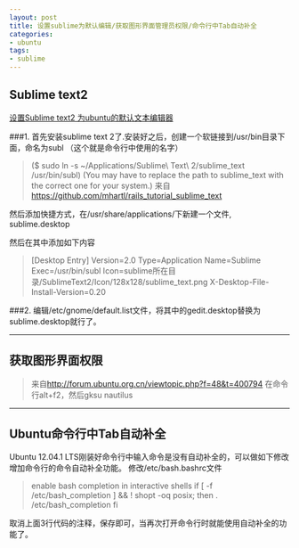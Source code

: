 ```yaml
---
layout: post
title: 设置sublime为默认编辑/获取图形界面管理员权限/命令行中Tab自动补全
categories:
- ubuntu
tags:
- sublime
---
```

## Sublime text2 
[设置Sublime text2 为ubuntu的默认文本编辑器](http://www.thuai.com/archives/187)

###1. 首先安装sublime text 2了.安装好之后，创建一个软链接到/usr/bin目录下面，命名为subl （这个就是命令行中使用的名字）

> ($ sudo ln -s ~/Applications/Sublime\ Text\ 2/sublime_text /usr/bin/subl)
 (You may have to replace the path to sublime_text with the correct one for your system.)
 来自<https://github.com/mhartl/rails_tutorial_sublime_text>


然后添加快捷方式，在/usr/share/applications/下新建一个文件, sublime.desktop

然后在其中添加如下内容
> [Desktop Entry]
> Version=2.0
> Type=Application
> Name=Sublime
> Exec=/usr/bin/subl
> Icon=sublime所在目录/SublimeText2/Icon/128x128/sublime_text.png
> X-Desktop-File-Install-Version=0.20

###2. 编辑/etc/gnome/default.list文件，将其中的gedit.desktop替换为sublime.desktop就行了。



***

## 获取图形界面权限
> 来自<http://forum.ubuntu.org.cn/viewtopic.php?f=48&t=400794> 在命令行alt+f2，然后gksu nautilus

***


## Ubuntu命令行中Tab自动补全
Ubuntu 12.04.1 LTS刚装好命令行中输入命令是没有自动补全的，可以做如下修改增加命令行的命令自动补全功能。
修改/etc/bash.bashrc文件

>  enable bash completion in interactive shells
> if [ -f /etc/bash_completion ] &amp;&amp; ! shopt -oq posix; then
>    . /etc/bash_completion
> fi

取消上面3行代码的注释，保存即可，当再次打开命令行时就能使用自动补全的功能了。